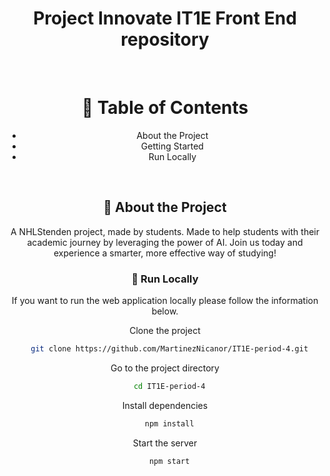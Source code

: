 <!--
Hey, thanks for using the awesome-readme-template template.  
If you have any enhancements, then fork this project and create a pull request 
or just open an issue with the label "enhancement".

Don't forget to give this project a star for additional support ;)
Maybe you can mention me or this repo in the acknowledgements too
-->
<div align="center">

  <h1>Project Innovate IT1E Front End repository</h1>
  
<br />

<!-- Table of Contents -->
# :notebook_with_decorative_cover: Table of Contents

- About the Project
- Getting Started
- Run Locally

</br>


<!-- About the Project -->
## :star2: About the Project

A NHLStenden project, made by students. 
Made to help students with their academic journey by leveraging the power of AI. 
Join us today and experience a smarter, more effective way of studying!

<!-- Run Locally -->
### :running: Run Locally

If you want to run the web application locally please follow the information below.

Clone the project

```bash
  git clone https://github.com/MartinezNicanor/IT1E-period-4.git
```

Go to the project directory

```bash
  cd IT1E-period-4
```

Install dependencies

```bash
  npm install
```

Start the server

```bash
  npm start
```
